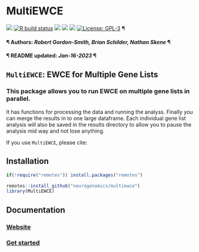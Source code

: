MultiEWCE
================
[![](https://img.shields.io/badge/devel%20version-0.1.1-black.svg)](https://github.com/neurogenomics/MultiEWCE)
[![R build
status](https://github.com/neurogenomics/MultiEWCE/workflows/rworkflows/badge.svg)](https://github.com/neurogenomics/MultiEWCE/actions)
[![](https://img.shields.io/github/last-commit/neurogenomics/MultiEWCE.svg)](https://github.com/neurogenomics/MultiEWCE/commits/master)
[![](https://img.shields.io/github/languages/code-size/neurogenomics/MultiEWCE.svg)](https://github.com/neurogenomics/MultiEWCE)
[![](https://codecov.io/gh/neurogenomics/MultiEWCE/branch/master/graph/badge.svg)](https://codecov.io/gh/neurogenomics/MultiEWCE)
[![License:
GPL-3](https://img.shields.io/badge/license-GPL--3-blue.svg)](https://cran.r-project.org/web/licenses/GPL-3)
¶ <h4> ¶ Authors: <i>Robert Gordon-Smith, Brian Schilder, Nathan
Skene</i> ¶ </h4>
<h4> ¶ README updated: <i>Jan-16-2023</i> ¶ </h4>

<!-- To modify Package/Title/Description/Authors fields, edit the DESCRIPTION file -->

## `MultiEWCE`: EWCE for Multiple Gene Lists

### This package allows you to run EWCE on multiple gene lists in parallel.

It has functions for processing the data and running the analyss.
Finally you can merge the results in to one large dataframe. Each
individual gene list analysis will also be saved in the results
directory to allow you to pause the analysis mid way and not lose
anything.

If you use `MultiEWCE`, please cite:

<!-- Modify this by editing the file: inst/CITATION  -->

## Installation

``` r
if(!require("remotes")) install.packages("remotes")

remotes::install_github("neurogenomics/multiewce")
library(MultiEWCE)
```

## Documentation

### [Website](https://neurogenomics.github.io/MultiEWCE)

### [Get started](https://neurogenomics.github.io/MultiEWCE/articles/MultiEWCE)

<br>

